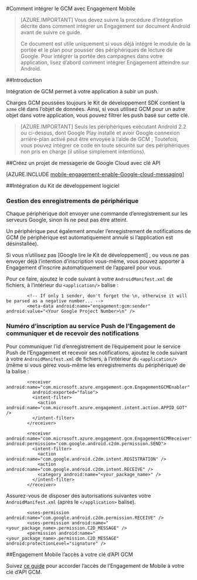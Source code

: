 <properties
    pageTitle="Intégration du SDK Android Azure Engagement Mobile"
    description="Dernières mises à jour et les procédures pour Android SDK pour Azure Mobile Engagement"
    services="mobile-engagement"
    documentationCenter="mobile"
    authors="piyushjo"
    manager="erikre"
    editor="" />

<tags
    ms.service="mobile-engagement"
    ms.workload="mobile"
    ms.tgt_pltfrm="mobile-android"
    ms.devlang="Java"
    ms.topic="article"
    ms.date="10/10/2016"
    ms.author="piyushjo" />

#<a name="how-to-integrate-gcm-with-mobile-engagement"></a>Comment intégrer le GCM avec Engagement Mobile

> [AZURE.IMPORTANT] Vous devez suivre la procédure d’intégration décrite dans comment intégrer un Engagement sur document Android avant de suivre ce guide.
>
> Ce document est utile uniquement si vous déjà intégré le module de la portée et le plan pour pousser des périphériques de lecture de Google. Pour intégrer la portée des campagnes dans votre application, lisez d’abord comment intégrer Engagement atteindre sur Android.

##<a name="introduction"></a>Introduction

Intégration de GCM permet à votre application à subir un push.

Charges GCM poussées toujours le Kit de développement SDK contient la `azme` clé dans l’objet de données. Ainsi, si vous utilisez GCM pour un autre objet dans votre application, vous pouvez filtrer les push basé sur cette clé.

> [AZURE.IMPORTANT] Seuls les périphériques exécutant Android 2.2 ou ci-dessus, dont Google Play installé et avoir Google connexion arrière-plan activé peut être envoyée à l’aide de GCM ; Toutefois, vous pouvez intégrer ce code en toute sécurité sur des périphériques non pris en charge (il utilise simplement intentions).

##<a name="create-a-google-cloud-messaging-project-with-api-key"></a>Créez un projet de messagerie de Google Cloud avec clé API

[AZURE.INCLUDE [mobile-engagement-enable-Google-cloud-messaging](../../includes/mobile-engagement-enable-google-cloud-messaging.md)]

##<a name="sdk-integration"></a>Intégration du Kit de développement logiciel

### <a name="managing-device-registrations"></a>Gestion des enregistrements de périphérique

Chaque périphérique doit envoyer une commande d’enregistrement sur les serveurs Google, sinon ils ne peut pas être atteint.

Un périphérique peut également annuler l’enregistrement de notifications de GCM (le périphérique est automatiquement annulé si l’application est désinstallée).

Si vous n’utilisez pas [Google lire le Kit de développement] , ou vous ne pas envoyer déjà l’intention d’inscription vous-même, vous pouvez apporter à Engagement d’inscrire automatiquement de l’appareil pour vous.

Pour ce faire, ajoutez le code suivant à votre `AndroidManifest.xml` de fichiers, à l’intérieur du `<application/>` balise :

            <!-- If only 1 sender, don't forget the \n, otherwise it will be parsed as a negative number... -->
            <meta-data android:name="engagement:gcm:sender" android:value="<Your Google Project Number>\n" />

### <a name="communicate-registration-id-to-the-engagement-push-service-and-receive-notifications"></a>Numéro d’inscription au service Push de l’Engagement de communiquer et de recevoir des notifications

Pour communiquer l’id d’enregistrement de l’équipement pour le service Push de l’Engagement et recevoir ses notifications, ajoutez le code suivant à votre `AndroidManifest.xml` de fichiers, à l’intérieur du `<application/>` (même si vous gérez vous-même les enregistrements du périphérique) de la balise :

            <receiver android:name="com.microsoft.azure.engagement.gcm.EngagementGCMEnabler"
              android:exported="false">
              <intent-filter>
                <action android:name="com.microsoft.azure.engagement.intent.action.APPID_GOT" />
              </intent-filter>
            </receiver>

            <receiver android:name="com.microsoft.azure.engagement.gcm.EngagementGCMReceiver" android:permission="com.google.android.c2dm.permission.SEND">
              <intent-filter>
                <action android:name="com.google.android.c2dm.intent.REGISTRATION" />
                <action android:name="com.google.android.c2dm.intent.RECEIVE" />
                <category android:name="<your_package_name>" />
              </intent-filter>
            </receiver>

Assurez-vous de disposer des autorisations suivantes votre `AndroidManifest.xml` (après le `</application>` balise).

            <uses-permission android:name="com.google.android.c2dm.permission.RECEIVE" />
            <uses-permission android:name="<your_package_name>.permission.C2D_MESSAGE" />
            <permission android:name="<your_package_name>.permission.C2D_MESSAGE" android:protectionLevel="signature" />

##<a name="grant-mobile-engagement-access-to-your-gcm-api-key"></a>Engagement Mobile l’accès à votre clé d’API GCM

Suivez [ce guide](mobile-engagement-android-get-started.md#grant-mobile-engagement-access-to-your-gcm-api-key) pour accorder l’accès de l’Engagement de Mobile à votre clé d’API GCM.

[Lecture de Google SDK]:https://developers.google.com/cloud-messaging/android/start
